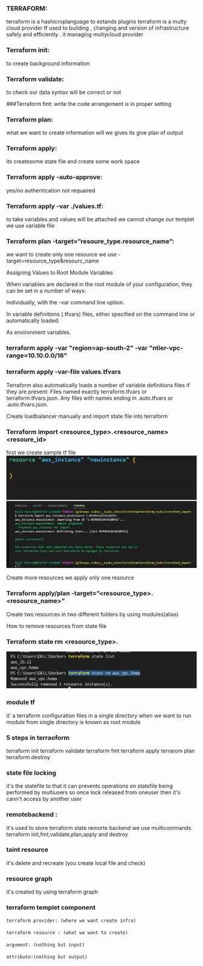 ### TERRAFORM:
 terraform is a hashicroplanguage to extands plugins
 terraform is a multy cloud provider
 tf used to building , changing and version of infrastructure safely  and efficiently .
 it managing multycloud provider

### Terraform  init: 
to create background information

### Terraform validate: 
to check our data syntax will be correct or not

###Terraform fmt: 
write the code  arrangement is in proper setting 

### Terraform plan:
 what we want to create information will we gives its give plan of output

### Terraform apply: 
its createsome state file and create some work space

### Terraform apply -auto-approve: 
yes/no authentication not requaired

### Terraform apply -var ./values.tf:
  to take variables and values will be 
 attached we cannot change our templet we use variable file

  ### Terraform plan -target=”resoure_type.resource_name”: 
   we want to create only one resource we use -target=resource_type&resourc_name

Assigning Values to Root Module Variables

When variables are declared in the root module of your configuration, they can be set in a number of ways:

Individually, with the -var command line option.

In variable definitions (.tfvars) files, either specified on the command line or automatically loaded.

As environment variables.

 ### terraform apply -var "region=ap-south-2" -var "ntier-vpc-range=10.10.0.0/16"

### terraform apply -var-file values.tfvars

Terraform also automatically loads a number of variable definitions files if they are present: Files named exactly terraform.tfvars or terraform.tfvars.json. Any files with names ending in .auto.tfvars or .auto.tfvars.json.

  Create loadbalancer manually and import state file into terraform

### Terraform import <resource_type>.<resource_name> <resoure_id>
first we create sample tf file 
![hema](./Images/3.png)
![hema](./Images/2.png)



Create more resources we apply only one resource 

### Terraform apply/plan -target=”<resource_type>.<resource_name>” 

Create  two resources in two different folders by using modules(alias)

How to remove resources from state file

### Terraform state rm <resource_type>.<resource id>

![images](./Images/1.png)

### module tf

 it' a terraform configuration files in a single directory when we want to run module from single directory is known as root module

 ### 5 steps in terraoform

 terraform init
 terraform validate
  terraform fmt
 terraform apply
terrarom plan
terraform destroy

### state file locking
it's the statefile 
to that it can prevents operations on statefile being performed by multiusers so once lock released from oneuser then it's cann't access by another user

### remotebackend :

 it's used to store terraform state remorte backend we use multicommands
  terraform init,fmt,validate,plan,apply and destroy

  ### taint resource

  it's delete and recreate (you create local file and check)

### resource graph

it's created by using terraform graph 

### terraform templet component

    terraform provider: (where we want create infra)

    terraform resource : (what we want to create)

    argument: (nothing but input)

    attribute:(nothing but output)
